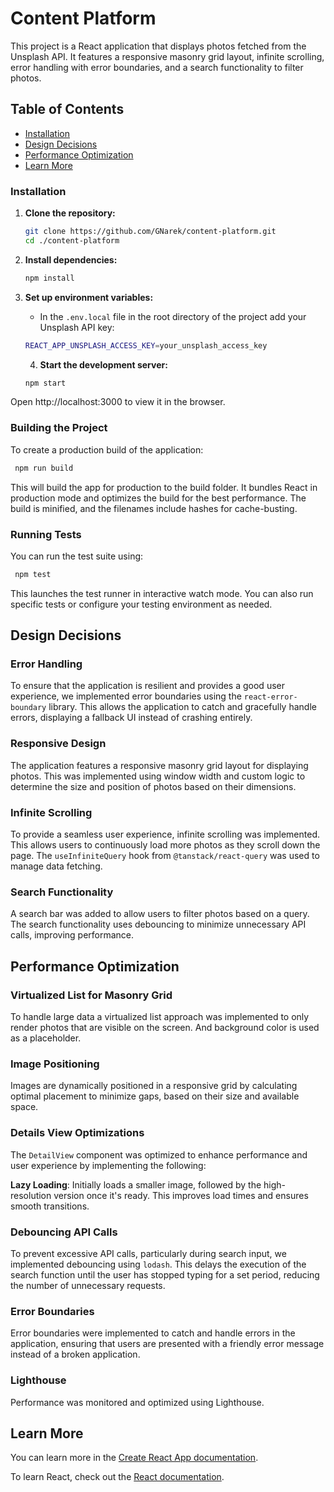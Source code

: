 # Content Platform

This project is a React application that displays photos fetched from the Unsplash API. It features a responsive masonry grid layout, infinite scrolling, error handling with error boundaries, and a search functionality to filter photos.

## Table of Contents

- [Installation](#installation)
- [Design Decisions](#design-decisions)
- [Performance Optimization](#performance-optimization)
- [Learn More](#learn-more)

### Installation

1. **Clone the repository:**

   ```bash
   git clone https://github.com/GNarek/content-platform.git
   cd ./content-platform
   ```

2. **Install dependencies:**
   ```bash
   npm install
   ```
3. **Set up environment variables:**

   - In the `.env.local` file in the root directory of the project add your Unsplash API key:

   ```bash
   REACT_APP_UNSPLASH_ACCESS_KEY=your_unsplash_access_key
   ```

   4. **Start the development server:**

   ```bash
   npm start
   ```

Open http://localhost:3000 to view it in the browser.

### Building the Project

To create a production build of the application:

```bash
 npm run build
```

This will build the app for production to the build folder.
It bundles React in production mode and optimizes the build for the best performance.
The build is minified, and the filenames include hashes for cache-busting.

### Running Tests

You can run the test suite using:

```bash
 npm test
```

This launches the test runner in interactive watch mode.
You can also run specific tests or configure your testing environment as needed.

## Design Decisions

### Error Handling

To ensure that the application is resilient and provides a good user experience, we implemented error boundaries using the `react-error-boundary` library. This allows the application to catch and gracefully handle errors, displaying a fallback UI instead of crashing entirely.

### Responsive Design

The application features a responsive masonry grid layout for displaying photos. This was implemented using window width and custom logic to determine the size and position of photos based on their dimensions.

### Infinite Scrolling

To provide a seamless user experience, infinite scrolling was implemented. This allows users to continuously load more photos as they scroll down the page. The `useInfiniteQuery` hook from `@tanstack/react-query` was used to manage data fetching.

### Search Functionality

A search bar was added to allow users to filter photos based on a query. The search functionality uses debouncing to minimize unnecessary API calls, improving performance.

## Performance Optimization

### Virtualized List for Masonry Grid

To handle large data a virtualized list approach was implemented to only render photos that are visible on the screen. And background color is used as a placeholder.

### Image Positioning

Images are dynamically positioned in a responsive grid by calculating optimal placement to minimize gaps, based on their size and available space.

### Details View Optimizations

The `DetailView` component was optimized to enhance performance and user experience by implementing the following:

**Lazy Loading**: Initially loads a smaller image, followed by the high-resolution version once it's ready. This improves load times and ensures smooth transitions.

### Debouncing API Calls

To prevent excessive API calls, particularly during search input, we implemented debouncing using `lodash`. This delays the execution of the search function until the user has stopped typing for a set period, reducing the number of unnecessary requests.

### Error Boundaries

Error boundaries were implemented to catch and handle errors in the application, ensuring that users are presented with a friendly error message instead of a broken application.

### Lighthouse

Performance was monitored and optimized using Lighthouse.

## Learn More

You can learn more in the [Create React App documentation](https://facebook.github.io/create-react-app/docs/getting-started).

To learn React, check out the [React documentation](https://reactjs.org/).
